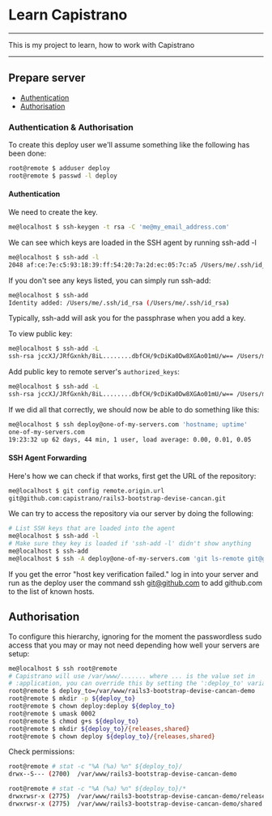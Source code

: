 # Learn Capistrano
------

This is my project to learn, how to work with Capistrano

---

## Prepare server

* [Authentication](#authentication)
* [Authorisation](#authorisation)

### Authentication & Authorisation

To create this deploy user we'll assume something like the following has been
done:

``` sh
root@remote $ adduser deploy
root@remote $ passwd -l deploy
```

#### Authentication

We need to create the key.

``` sh
me@localhost $ ssh-keygen -t rsa -C 'me@my_email_address.com'
```


We can see which keys are loaded in the SSH agent by running ssh-add -l

``` sh
me@localhost $ ssh-add -l
2048 af:ce:7e:c5:93:18:39:ff:54:20:7a:2d:ec:05:7c:a5 /Users/me/.ssh/id_rsa (RSA)
```

If you don't see any keys listed, you can simply run ssh-add:

``` sh
me@localhost $ ssh-add
Identity added: /Users/me/.ssh/id_rsa (/Users/me/.ssh/id_rsa)
```

Typically, ssh-add will ask you for the passphrase when you add a key.


To view public key:

``` sh
me@localhost $ ssh-add -L
ssh-rsa jccXJ/JRfGxnkh/8iL........dbfCH/9cDiKa0Dw8XGAo01mU/w== /Users/me/.ssh/id_rsa
```

Add public key to remote server's `authorized_keys`:

``` sh
me@localhost $ ssh-add -L
ssh-rsa jccXJ/JRfGxnkh/8iL........dbfCH/9cDiKa0Dw8XGAo01mU/w== /Users/me/.ssh/id_rsa
```

If we did all that correctly, we should now be able to do something like this:

``` sh
me@localhost $ ssh deploy@one-of-my-servers.com 'hostname; uptime'
one-of-my-servers.com
19:23:32 up 62 days, 44 min, 1 user, load average: 0.00, 0.01, 0.05
```

#### SSH Agent Forwarding

Here's how we can check if that works, first get the URL of the repository:

``` sh
me@localhost $ git config remote.origin.url
git@github.com:capistrano/rails3-bootstrap-devise-cancan.git
```


We can try to access the repository via our server by doing the following:

``` sh
# List SSH keys that are loaded into the agent
me@localhost $ ssh-add -l
# Make sure they key is loaded if 'ssh-add -l' didn't show anything
me@localhost $ ssh-add
me@localhost $ ssh -A deploy@one-of-my-servers.com 'git ls-remote git@github.com:capistrano/rails3-bootstrap-devise-cancan.git'
```

If you get the error "host key verification failed." log in into your server and
run as the deploy user the command ssh git@github.com to add github.com to the list of known hosts.

## Authorisation

To configure this hierarchy, ignoring for the moment the passwordless sudo access that you may or may not need depending how well your servers are setup:

``` sh
me@localhost $ ssh root@remote
# Capistrano will use /var/www/....... where ... is the value set in
# :application, you can override this by setting the ':deploy_to' variable
root@remote $ deploy_to=/var/www/rails3-bootstrap-devise-cancan-demo
root@remote $ mkdir -p ${deploy_to}
root@remote $ chown deploy:deploy ${deploy_to}
root@remote $ umask 0002
root@remote $ chmod g+s ${deploy_to}
root@remote $ mkdir ${deploy_to}/{releases,shared}
root@remote $ chown deploy ${deploy_to}/{releases,shared}
```


Check permissions:

``` sh
root@remote # stat -c "%A (%a) %n" ${deploy_to}/
drwx--S--- (2700)  /var/www/rails3-bootstrap-devise-cancan-demo

root@remote # stat -c "%A (%a) %n" ${deploy_to}/*
drwxrwsr-x (2775)  /var/www/rails3-bootstrap-devise-cancan-demo/releases
drwxrwsr-x (2775)  /var/www/rails3-bootstrap-devise-cancan-demo/shared
```
